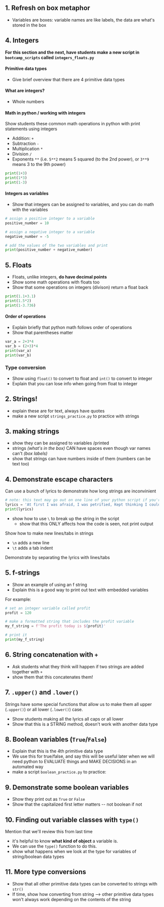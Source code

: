 ## 1. Refresh on box metaphor
* Variables are boxes: variable names are like labels, the data are what's stored in the box

## 4. Integers

**For this section and the next, have students make a new script in `bootcamp_scripts` called `integers_floats.py`**

#### Primitive data types

* Give brief overview that there are 4 primitive data types

#### What are integers?

* Whole numbers

#### Math in python / working with integers

Show students these common math operations in python with print statements using integers

* Addition: `+`
* Subtraction `-`
* Multiplication `*`
* Division `/`
* Exponents `**` (i.e. `5**2` means 5 squared (to the 2nd power), or `3**9` means 3 to the 9th power)


```python
print(1+3)
print(1*3)
print(1-3)
```


#### Integers as variables

* Show that integers can be assigned to variables, and you can do math with the variables

```python
# assign a positive integer to a variable
positive_number = 10

# assign a negative integer to a variable
negative_number = -5

# add the values of the two variables and print
print(positive_number + negative_number)
```


## 5. Floats

* Floats, unlike integers, **do have decimal points**
* Show some math operations with floats too
* Show that some operations on integers (divison) return a float back

```python
print(1.1+3.1)
print(1.5*2)
print(1-3.736)
```


#### Order of operations

* Explain briefly that python math follows order of operations
* Show that parentheses matter

```python
var_a = 2+3*4
var_b = (2+3)*4
print(var_a)
print(var_b)
```
### Type conversion

* Show using `float()` to convert to float and `int()` to convert to integer
* Explain that you can lose info when going from float to integer

## 2. Strings!

* explain these are for text, always have quotes
* make a new script `strings_practice.py` to practice with strings

## 3. making strings

* show they can be assigned to variables /printed
* strings *(what's in the box)* CAN have spaces even though var names can't *(box labels)*
* show that strings can have numbers inside of them (numbers can be text too)


## 4. Demonstrate escape characters

Can use a bunch of lyrics to demonstrate how long strings are inconvinient

```python
# note: this text may go out on one line of your python script if you're in atom/sublime
lyrics = 'At first I was afraid, I was petrified, Kept thinking I could never live without you by my side, But then I spent so many nights thinking how you did me wrong, And I grew strong'
print(lyrics)
```

* show how to use `\` to break up the string in the script
    * show that this ONLY affects how the code is seen, not print output



Show how to make new lines/tabs in strings
 * `\n` adds a new line
 * `\t` adds a tab indent
 

Demonstrate by separating the lyrics with lines/tabs


## 5. f-strings

* Show an example of using an f string
* Explain this is a good way to print out text with embedded variables

For example:

```python
# set an integer variable called profit
profit = 120

# make a formatted string that includes the profit variable
my_f_string = f'The profit today is ${profit}'

# print it
print(my_f_string)
```



## 6. String concatenation with `+`

* Ask students what they think will happen if two strings are added together with `+`
* show them that this concatenates them!



## 7. `.upper()` and `.lower()`

Strings have some special functions that allow us to make them all upper (`.upper()`) or all lower (`.lower()`) case.


* Show students making all the lyrics all caps or all lower
* Show that this is a STRING method, doesn't work with another data type


## 8. Boolean variables (`True`/`False`)

* Explain that this is the 4th primitive data type
* We use this for true/false, and say this will be useful later when we will need python to EVALUATE things and MAKE DECISIONS in an automated way
* make a script `boolean_practice.py` to practice:


## 9. Demonstrate some boolean variables

* Show they print out as `True` or `False`
* Show that the capitalized first letter matters -- not boolean if not



## 10. Finding out variable classes with `type()`

Mention that we'll review this from last time

* it's helpful to know **what kind of object** a variable is.
* We can use the `type()` function to do this. 
* show what happens when we look at the type for variables of string/boolean data types


## 11. More type conversions

* Show that all other primitive data types can be converted to strings with `str()`
* If time, show how converting from string --> other primitive data types won't always work depending on the contents of the string